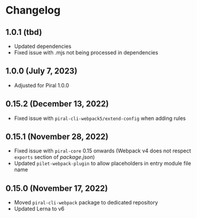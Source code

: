 # Changelog

## 1.0.1 (tbd)

- Updated dependencies
- Fixed issue with .mjs not being processed in dependencies

## 1.0.0 (July 7, 2023)

- Adjusted for Piral 1.0.0

## 0.15.2 (December 13, 2022)

- Fixed issue with `piral-cli-webpack5/extend-config` when adding rules

## 0.15.1 (November 28, 2022)

- Fixed issue with `piral-core` 0.15 onwards (Webpack v4 does not respect `exports` section of *package.json*)
- Updated `pilet-webpack-plugin` to allow placeholders in entry module file name

## 0.15.0 (November 17, 2022)

- Moved `piral-cli-webpack` package to dedicated repository
- Updated Lerna to v6
